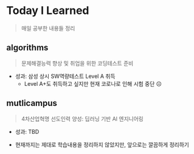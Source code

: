 # Today I Learned

> 매일 공부한 내용들 정리

## algorithms

> 문제해결능력 향상 및 취업을 위한 코딩테스트 준비

* 성과: 삼성 상시 SW역량테스트 Level A 취득
  * Level A+도 취득하고 싶지만 현재 코로나로 인해 시험 중단 :frowning_face:

## mutlicampus

> 4차산업혁명 선도인력 양성: 딥러닝 기반 AI 엔지니어링

* 성과: TBD

* 현재까지는 제대로 학습내용을 정리하지 않았지만, 앞으로는 깔끔하게 정리하기